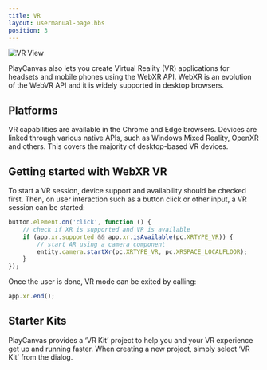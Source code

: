```yaml
---
title: VR
layout: usermanual-page.hbs
position: 3
---
```


![VR View][1]

PlayCanvas also lets you create Virtual Reality (VR) applications for headsets and mobile phones using the WebXR API. WebXR is an evolution of the WebVR API and it is widely supported in desktop browsers.

## Platforms

VR capabilities are available in the Chrome and Edge browsers. Devices are linked through various native APIs, such as Windows Mixed Reality, OpenXR and others. This covers the majority of desktop-based VR devices.

## Getting started with WebXR VR

To start a VR session, device support and availability should be checked first. Then, on user interaction such as a button click or other input, a VR session can be started:

```javascript
button.element.on('click', function () {
    // check if XR is supported and VR is available
    if (app.xr.supported && app.xr.isAvailable(pc.XRTYPE_VR)) {
        // start AR using a camera component
        entity.camera.startXr(pc.XRTYPE_VR, pc.XRSPACE_LOCALFLOOR);
    }
});
```

Once the user is done, VR mode can be exited by calling:

```javascript
app.xr.end();
```

## Starter Kits

PlayCanvas provides a ‘VR Kit’ project to help you and your VR experience get up and running faster. When creating a new project, simply select ‘VR Kit’ from the dialog.

[1]: /images/user-manual/xr/vr-view.png